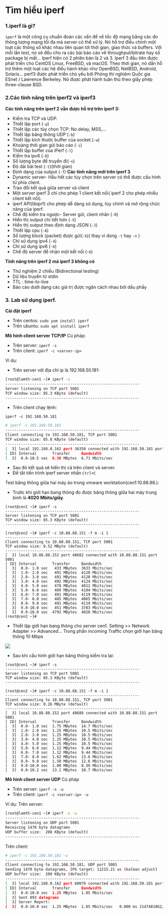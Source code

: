 # Tìm hiểu iperf

### 1.iperf là gì?

`iperf` là một công cụ chuẩn đoán các vấn đề về tốc độ mạng bằng các đo thông lượng mạng tối đa mà server có thể xử lý. Nó hỗ trợ điều chỉnh một loạt các thông số khác nhau liên quan tới thời gian, giao thức và buffers. Với mỗi lần test, nó sẽ đều cho ra các bài báo cáo về throughput/bitrate hay số package bị mất...
Iperf hiện có 2 phiên bản là 2 và 3. Iperf 3 đầu tiên được phát triển cho CentOS Linux, FreeBSD, và macOS. Theo thời gian, nó dần hỗ trợ thêm một loạt các hệ điều hành khác như OpenBSD, NetBSD, Android, Solaris...
perf3 được phát triển chủ yếu bởi Phòng thí nghiệm Quốc gia ESnet / Lawrence Berkeley. Nó được phát hành tuân thủ theo giấy phép three-clause BSD.

### 2.Các tính năng trên iperf2 và iperf3 
**Các tính năng trên iperf 2 vẫn được hỗ trợ trên iperf 3:**
- Kiểm tra TCP và UDP.
- Thiết lập port (`-p`)
- Thiết lập các tùy chọn TCP: No delay, MSS,...
- Thiết lập băng thông UDP (`-b`)
- Thiết lập kích thước buffer của socket.(`-w`)
- Khoảng thời gian gửi báo cáo (`-i`)
- Thiết lập buffer của iPerf (`-l`)
- Kiểm tra ipv6 (`-6`)
- Số lượng byte để truyền đi(`-n`)
- Độ dài bài test (`-t`)(thời gian)
- Định dạng của output (`-f`)
**Các tính năng mới trên iperf 3**
- Dynamic server- Hầu hết các tùy chọn trên server có thể được cấu hình từ phía client.
- Trao đổi kết quả giữa server và client
- Một server iperf 3 chỉ cho phép 1 client kết nối( iperf 2 cho phép nhiều client kết nối).
- iperf API(libiprf) cho phép dễ dàng sử dụng, tùy chỉnh và mở rộng chức năng của iperf.
- Chế độ kiểm tra ngược- Server gửi, client nhân (`-R`)
- Hiển thị output chi tiết hơn (`-V`)
- Hiển thị output theo định dạng JSON (`-J`)
- Thiết lập cpu (`-A`)
- Số lượng block (packet) được gửi(`-k`)( thay vì dùng `-t` hay `-n` )
- Chỉ sử dụng ipv4 (`-4`)
- Chỉ sử dụng ipv6 (`-6`)
- Chế độ server để nhận một kết nối (-s)

**Tính năng trên iperf 2 mà iperf 3 không có**

- Thử nghiệm 2 chiều (Bidirectional testing)
- Dữ liệu truyền từ stdin
- TTL : time-to-live
- Báo cáo dưới dạng các giá trị được ngăn cách nhau bởi dấu phẩy

### 3. Lab sử dụng iperf.
**Cài đặt iperf**

- Trên centos: `sudo yum install iperf`
- Trên ubuntu: `sudo apt install iperf`

**Mô hình client server TCP/IP**
Cú pháp:
- Trên server: `iperf -s `
- Trên client: `iperf -c <server-ip> `

Ví dụ:
- Trên server với địa chỉ ip là 192.168.50.181:
```sh
[root@lamth-cen1 ~]# iperf -s
------------------------------------------------------------
Server listening on TCP port 5001
TCP window size: 85.3 KByte (default)
------------------------------------------------------------

```
- Trên client chạy lệnh:
```
iperf -c 192.168.50.181 
```
```sh
# iperf -c 192.168.50.181
------------------------------------------------------------
Client connecting to 192.168.50.181, TCP port 5001
TCP window size: 85.0 KByte (default)
------------------------------------------------------------
[  3] local 192.168.0.162 port 36350 connected with 192.168.50.181 port 5001
[ ID] Interval       Transfer     Bandwidth
[  3]  0.0-10.5 sec  8.38 MBytes  6.71 Mbits/sec

```
- Sau đó kết quả sẽ hiển thị cả trên client và server.
- Để tắt tiến trình iperf server nhấn `Ctrl+C`

Test băng thông giữa hai máy ảo trong vmware worktation(cen1:10.88.88.):
- Trước khi giới hạn bang thông đo được băng thông giữa hai máy trung bình là **4020 Mbits/giây**.

```
[root@cen1 ~]# iperf -s 
------------------------------------------------------------
Server listening on TCP port 5001
TCP window size: 85.3 KByte (default)
------------------------------------------------------------

```
```
[root@cen2 ~]# iperf -c 10.88.88.151 -f m -i 1 
------------------------------------------------------------
Client connecting to 10.88.88.151, TCP port 5001
TCP window size: 0.52 MByte (default)
------------------------------------------------------------
[  3] local 10.88.88.152 port 48682 connected with 10.88.88.151 port 5001
[ ID] Interval       Transfer     Bandwidth
[  3]  0.0- 1.0 sec   433 MBytes  3633 Mbits/sec
[  3]  1.0- 2.0 sec   491 MBytes  4120 Mbits/sec
[  3]  2.0- 3.0 sec   491 MBytes  4120 Mbits/sec
[  3]  3.0- 4.0 sec   492 MBytes  4124 Mbits/sec
[  3]  4.0- 5.0 sec   478 MBytes  4012 Mbits/sec
[  3]  5.0- 6.0 sec   489 MBytes  4104 Mbits/sec
[  3]  6.0- 7.0 sec   491 MBytes  4119 Mbits/sec
[  3]  7.0- 8.0 sec   485 MBytes  4065 Mbits/sec
[  3]  8.0- 9.0 sec   491 MBytes  4119 Mbits/sec
[  3]  9.0-10.0 sec   451 MBytes  3783 Mbits/sec
[  3]  0.0-10.0 sec  4792 MBytes  4020 Mbits/sec
[root@cen2 ~]# 
```

- Thiết lập giới hạn bang thông cho server cen1. Setting >> Network Adapter >> Advanced... Trong phần incoming Traffic chọn giới hạn băng thông 10 Mbps

![](http://i.imgur.com/gmvWKtI.png)

- Sau khi cấu hình giới hạn băng thông kiểm tra lại:
```
[root@cen1 ~]# iperf -s 
------------------------------------------------------------
Server listening on TCP port 5001
TCP window size: 85.3 KByte (default)
------------------------------------------------------------
```
```
[root@cen2 ~]# iperf -c 10.88.88.151 -f m -i 1 
------------------------------------------------------------
Client connecting to 10.88.88.151, TCP port 5001
TCP window size: 0.26 MByte (default)
------------------------------------------------------------
[  3] local 10.88.88.152 port 48688 connected with 10.88.88.151 port 5001
[ ID] Interval       Transfer     Bandwidth
[  3]  0.0- 1.0 sec  1.75 MBytes  14.7 Mbits/sec
[  3]  1.0- 2.0 sec  1.25 MBytes  10.5 Mbits/sec
[  3]  2.0- 3.0 sec  1.25 MBytes  10.5 Mbits/sec
[  3]  3.0- 4.0 sec  1.25 MBytes  10.5 Mbits/sec
[  3]  4.0- 5.0 sec  1.25 MBytes  10.5 Mbits/sec
[  3]  5.0- 6.0 sec  1.12 MBytes  9.44 Mbits/sec
[  3]  6.0- 7.0 sec  1.12 MBytes  9.44 Mbits/sec
[  3]  7.0- 8.0 sec  1.62 MBytes  13.6 Mbits/sec
[  3]  8.0- 9.0 sec  1.50 MBytes  12.6 Mbits/sec
[  3]  9.0-10.0 sec  1.00 MBytes  8.39 Mbits/sec
[  3]  0.0-10.2 sec  13.1 MBytes  10.7 Mbits/sec

```

**Mô hình client server UDP**
Cú pháp 
- Trên server: `iperf -s -u`
- Trên client: `iperf -c <server-ip> -u`

Ví dụ:
Trên server:
```sh
[root@lamth-cen1 ~]# iperf -s -u
------------------------------------------------------------
Server listening on UDP port 5001
Receiving 1470 byte datagrams
UDP buffer size:  208 KByte (default)
------------------------------------------------------------

```

Trên client:
```sh
# iperf -c 192.168.50.181 -u
------------------------------------------------------------
Client connecting to 192.168.50.181, UDP port 5001
Sending 1470 byte datagrams, IPG target: 11215.21 us (kalman adjust)
UDP buffer size:  208 KByte (default)
------------------------------------------------------------
[  3] local 192.168.0.162 port 60079 connected with 192.168.50.181 port 5001
[ ID] Interval       Transfer     Bandwidth
[  3]  0.0-10.0 sec  1.25 MBytes  1.05 Mbits/sec
[  3] Sent 893 datagrams
[  3] Server Report:
[  3]  0.0-10.0 sec  1.25 MBytes  1.05 Mbits/sec   0.000 ms 2147481862/2147482755 (0%)
```

